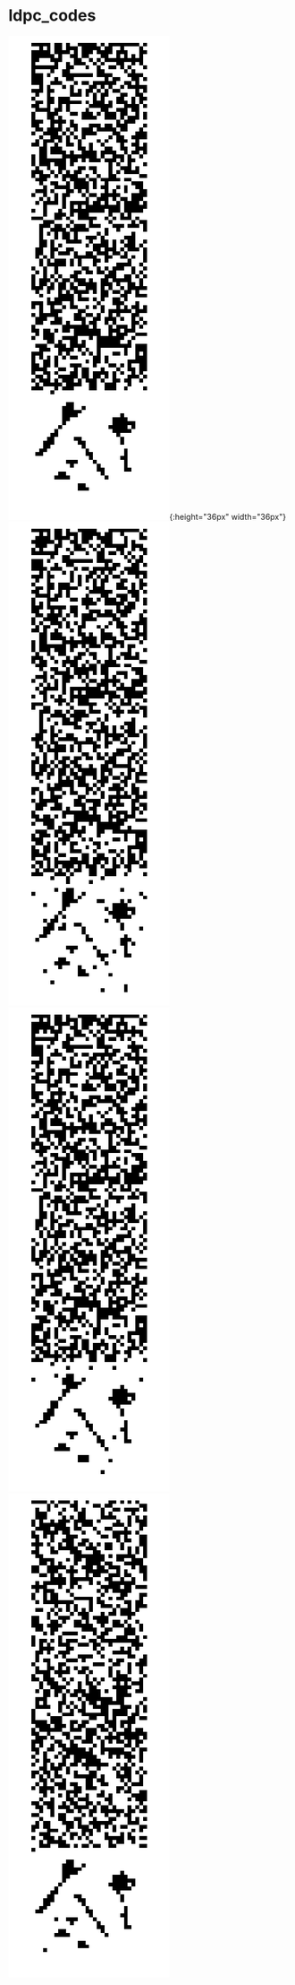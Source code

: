 # ldpc_codes

![](data/start.png){:height="36px" width="36px"}
![](data/0.png)
![](data/4.png)
![](data/6.png)
